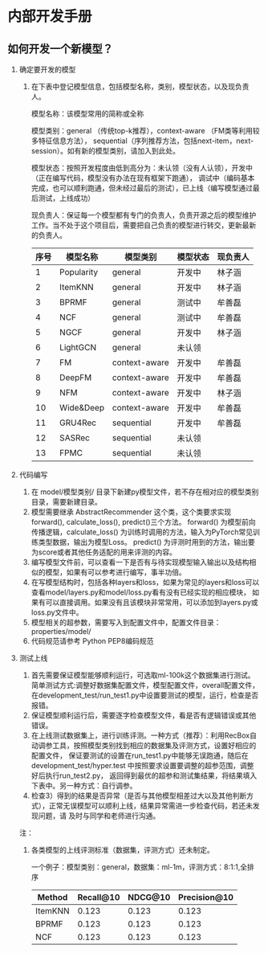 # 内部开发手册

## 如何开发一个新模型？

1. 确定要开发的模型
    1) 在下表中登记模型信息，包括模型名称，类别，模型状态，以及现负责人。
       
       模型名称：该模型常用的简称或全称
       
       模型类别：general （传统top-k推荐），context-aware （FM类等利用较多特征信息方法），
       sequential（序列推荐方法，包括next-item，next-session）。如有新的模型类别，请加入到此处。

       模型状态：按照开发程度由低到高分为：未认领（没有人认领），开发中（正在编写代码，模型没有办法在现有框架下跑通），
       调试中（编码基本完成，也可以顺利跑通，但未经过最后的测试），已上线（编写模型通过最后测试，上线成功）

       现负责人：保证每一个模型都有专门的负责人，负责开源之后的模型维护工作。当不处于这个项目后，需要把自己负责的模型进行转交，更新最新的负责人。

        |  序号  | 模型名称 | 模型类别 | 模型状态 | 现负责人 |
        |  ---- | ----  | ----  | ----  | ----  |
        | 1  | Popularity | general | 开发中 | 林子涵 |
        | 2  | ItemKNN | general | 开发中 | 林子涵 |
        | 3  | BPRMF | general | 测试中 | 牟善磊 |
        | 4  | NCF | general | 测试中 | 牟善磊 |
        | 5  | NGCF | general | 开发中 | 林子涵 |
        | 6  | LightGCN | general | 未认领 |  |
        | 7  | FM | context-aware | 开发中 | 牟善磊 |
        | 8  | DeepFM | context-aware | 开发中 | 牟善磊 |
        | 9  | NFM | context-aware | 开发中 | 林子涵 |
        | 10 | Wide&Deep | context-aware | 开发中 | 牟善磊 |
        | 11 | GRU4Rec | sequential | 开发中 | 牟善磊 |
        | 12 | SASRec | sequential | 未认领 |  |
        | 13 | FPMC | sequential | 未认领 |  |

2. 代码编写
    1) 在 model/模型类别/ 目录下新建py模型文件，若不存在相对应的模型类别目录，需要新建目录。
    2) 模型需要继承 AbstractRecommender 这个类，这个类要求实现 forward(), calculate_loss(), predict()三个方法。
    forward() 为模型前向传播逻辑，calculate_loss() 为训练时调用的方法，输入为PyTorch常见训练类型数据，输出为模型Loss。
    predict() 为评测时用到的方法，输出要为score或者其他任务适配的用来评测的内容。
    3) 编写模型文件前，可以查看一下是否有与待实现模型输入输出以及结构相似的模型，如果有可以参考进行编写，事半功倍。
    4) 在写模型结构时，包括各种layers和loss，如果为常见的layers和loss可以查看model/layers.py和model/loss.py看有没有已经实现的相应模块，
    如果有可以直接调用。如果没有且该模块非常常用，可以添加到layers.py或loss.py文件中。
    5) 模型相关的超参数，需要写入到配置文件中，配置文件目录：properties/model/
    6) 代码规范请参考 Python PEP8编码规范

3. 测试上线
    1) 首先需要保证模型能够顺利运行，可选取ml-100k这个数据集进行测试。简单测试方式:调整好数据集配置文件，模型配置文件，overall配置文件，
    在development_test/run_test1.py中设置要测试的模型，运行，检查是否报错。
    2) 保证模型顺利运行后，需要逐字检查模型文件，看是否有逻辑错误或其他错误。
    3) 在上线测试数据集上，进行训练评测。一种方式（推荐）：利用RecBox自动调参工具，按照模型类别找到相应的数据集及评测方式，设置好相应的配置文件，
    保证要测试的设置在run_test1.py中能够无误跑通，随后在development_test/hyper.test 中按照要求设置要调整的超参范围，调整好后执行run_test2.py，
    返回得到最优的超参和测试集结果，将结果填入下表中。另一种方式：自行调参。
    4) 检查3）得到的结果是否异常（是否与其他模型相差过大以及其他判断方式），正常无误模型可以顺利上线，结果异常需进一步检查代码，若还未发现问题，请
    及时与同学和老师进行沟通。
    
    注：
    1) 各类模型的上线评测标准（数据集，评测方式）还未制定。
    
        一个例子：模型类别：general，数据集：ml-1m，评测方式：8:1:1,全排序
    
        |  Method  | Recall@10 | NDCG@10 | Precision@10 |
        |  ---- | ----  | ----  | ----  |
        | ItemKNN  | 0.123 | 0.123 | 0.123 |
        | BPRMF  | 0.123 | 0.123 | 0.123 |
        | NCF  | 0.123 | 0.123 | 0.123 |